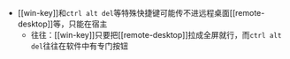 - [[win-key]]和`ctrl alt del`等特殊快捷键可能传不进远程桌面[[remote-desktop]]等，只能在宿主
  - 往往：[[win-key]]只要把[[remote-desktop]]拉成全屏就行，而`ctrl alt del`往往在软件中有专门按钮